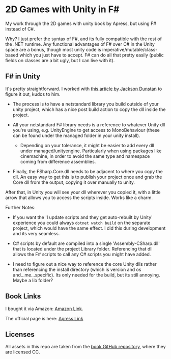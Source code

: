 # 2D Games with Unity in F\#

My work through the 2D games with unity book by Apress, but using F# instead of C#.

Why? I just prefer the syntax of F#, and its fully compatible with the rest of the .NET runtime. Any functional advantages of F# over C# in the Unity space are a bonus, though most unity code is imperative/mutable/class-based which you just have to accept. F# can do all that pretty easily (public fields on classes are a bit ugly, but I can live with it).

## F# in Unity

It's pretty straightforward. I worked with [this article by Jackson Dunstan](https://jacksondunstan.com/articles/5058) to figure it out, kudos to him.

- The process is to have a netstandard library you build outside of your unity project, which has a nice post build action to copy the dll inside the project.

- All your netstandard F# library needs is a reference to whatever Unity dll you're using, e.g. UnityEngine to get access to MonoBehaviour (these can be found under the managed folder in your unity install).

  - Depending on your tolerance, it might be easier to add every dll under managed/unityengine. Particularly when using packages like cinemachine, in order to avoid the same type and namespace coming from difference assemblies.

- Finally, the FSharp.Core.dll needs to be adjacent to where you copy the dll. An easy way to get this is to publish your project once and grab the Core dll from the output, copying it over manually to unity.

After that, in Unity you will see your dll wherever you copied it, with a little arrow that allows you to access the scripts inside. Works like a charm.

Further Notes:

- If you want the 'I update scripts and they get auto-rebuilt by Unity' experience you could always `dotnet watch build` on the separate project, which would have the same effect. I did this during development and its very seamless.

- C# scripts by default are compiled into a single 'Assembly-CSharp.dll' that is located under the project Library folder. Referencing that dll allows the F# scripts to call any C# scripts you might have added.

- I need to figure out a nice way to reference the core Unity dlls rather than referencing the install directory (which is version and os and...me...specific). Its only needed for the build, but its still annoying. Maybe a lib folder?

## Book Links

I bought it via Amazon: [Amazon Link](https://www.amazon.com/Developing-Games-Unity-Independent-Programming/dp/1484237714/ref=sr_1_1).

The official page is here: [Apress Link](https://www.apress.com/gp/book/9781484237717)

## Licenses

All assets in this repo are taken from the [book GitHub repository](https://github.com/Apress/Devel-2D-Games-Unity), where they are licensed CC.
